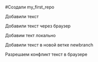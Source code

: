 #Создали my_first_repo

Добавили текст

Добавили текст через браузер

Добавим тект локально

Добавили текст в новой ветке newbranch

Разрешаем конфликт текст в браузере
